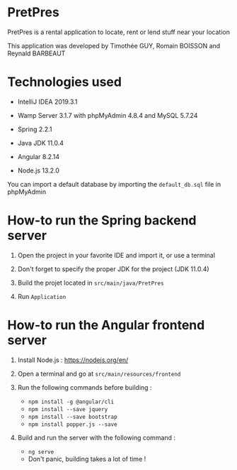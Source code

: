 # PretPres
PretPres is a rental application to locate, rent or lend stuff near your location

This application was developed by Timothée GUY, Romain BOISSON and Reynald BARBEAUT

# Technologies used

- IntelliJ IDEA 2019.3.1

- Wamp Server 3.1.7 with phpMyAdmin 4.8.4 and MySQL 5.7.24

- Spring 2.2.1
- Java JDK 11.0.4
- Angular 8.2.14
- Node.js 13.2.0

You can import a default database by importing the `default_db.sql` file in phpMyAdmin

# How-to run the Spring backend server

1. Open the project in your favorite IDE and import it, or use a terminal

2. Don't forget to specify the proper JDK for the project (JDK 11.0.4)

3. Build the projet located in `src/main/java/PretPres`

4. Run `Application`

# How-to run the Angular frontend server

1. Install Node.js : https://nodejs.org/en/

2. Open a terminal and go at `src/main/resources/frontend`

3. Run the following commands before building :
    - `npm install -g @angular/cli`
    - `npm install --save jquery`
    - `npm install --save bootstrap`
    - `npm install popper.js --save`

4. Build and run the server with the following command :
    - `ng serve`
    - Don't panic, building takes a lot of time !

